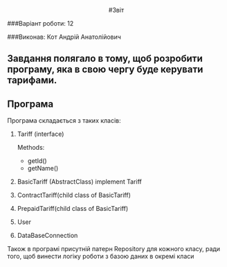 <p align="center">#Звіт </p>

###Варіант роботи: 12

###Виконав: Кот Андрій Анатолійович

## Завдання полягало в тому, щоб розробити програму, яка в свою чергу буде керувати тарифами. 

## Програма

Програма складається з таких класів:

1. Tariff (interface)

     Methods:
   
     - getId()
     - getName()
2. BasicTariff (AbstractClass) implement Tariff
3. ContractTariff(child class of BasicTariff)
4. PrepaidTariff(child class of BasicTariff)
5. User
6. DataBaseConnection

Також в програмі присутній патерн Repository для кожного класу, ради того, щоб винести логіку роботи з базою даних в окремі класи
  
